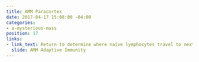 ```yaml
---
title: AMM Paracortex
date: 2017-04-17 15:08:00 -04:00
categories:
- a-mysterious-mass
position: 17
links:
- link_text: Return to determine where naïve lymphocytes travel to next
  slide: AMM Adaptive Immunity
---
```


